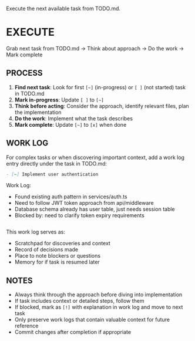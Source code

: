 Execute the next available task from TODO.md.

# EXECUTE

Grab next task from TODO.md → Think about approach → Do the work → Mark complete

## PROCESS

1. **Find next task**: Look for first `[~]` (in-progress) or `[ ]` (not started) task in TODO.md
2. **Mark in-progress**: Update `[ ]` to `[~]` 
3. **Think before acting**: Consider the approach, identify relevant files, plan the implementation
4. **Do the work**: Implement what the task describes
5. **Mark complete**: Update `[~]` to `[x]` when done

## WORK LOG

For complex tasks or when discovering important context, add a work log entry directly under the task in TODO.md:

```markdown
- [~] Implement user authentication
  ```
  Work Log:
  - Found existing auth pattern in services/auth.ts
  - Need to follow JWT token approach from api/middleware
  - Database schema already has user table, just needs session table
  - Blocked by: need to clarify token expiry requirements
  ```
```

This work log serves as:
- Scratchpad for discoveries and context
- Record of decisions made
- Place to note blockers or questions
- Memory for if task is resumed later

## NOTES

- Always think through the approach before diving into implementation
- If task includes context or detailed steps, follow them
- If blocked, mark as `[!]` with explanation in work log and move to next task
- Only preserve work logs that contain valuable context for future reference
- Commit changes after completion if appropriate